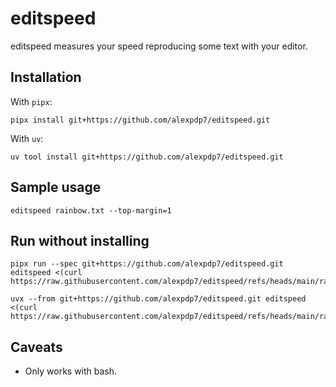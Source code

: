 # editspeed

editspeed measures your speed reproducing some text with your editor.

## Installation

With `pipx`:

```
pipx install git+https://github.com/alexpdp7/editspeed.git
```

With `uv`:

```
uv tool install git+https://github.com/alexpdp7/editspeed.git
```

## Sample usage

```
editspeed rainbow.txt --top-margin=1
```

## Run without installing

```
pipx run --spec git+https://github.com/alexpdp7/editspeed.git editspeed <(curl https://raw.githubusercontent.com/alexpdp7/editspeed/refs/heads/main/rainbow.txt)
```

```
uvx --from git+https://github.com/alexpdp7/editspeed.git editspeed <(curl https://raw.githubusercontent.com/alexpdp7/editspeed/refs/heads/main/rainbow.txt)
```

## Caveats

* Only works with bash.
